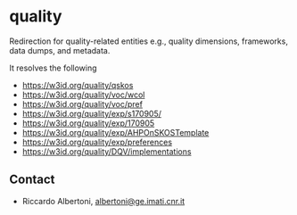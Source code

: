 # quality

Redirection for quality-related entities e.g., quality dimensions, frameworks, data dumps, and metadata.

It resolves the following 
* https://w3id.org/quality/qskos
* https://w3id.org/quality/voc/wcol
* https://w3id.org/quality/voc/pref
* https://w3id.org/quality/exp/s170905/
* https://w3id.org/quality/exp/170905
* https://w3id.org/quality/exp/AHPOnSKOSTemplate
* https://w3id.org/quality/exp/preferences
* https://w3id.org/quality/DQV/implementations


## Contact

* Riccardo Albertoni, [albertoni@ge.imati.cnr.it](mailto:albertoni@ge.imati.cnr.it)

